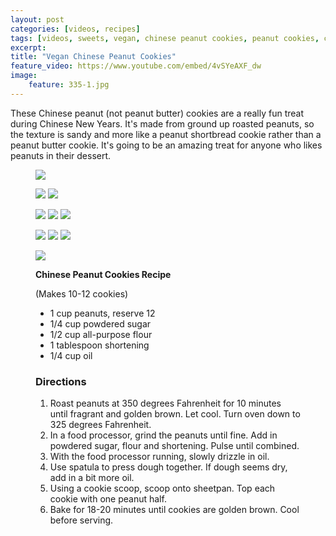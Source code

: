 ```yaml
---
layout: post
categories: [videos, recipes]
tags: [videos, sweets, vegan, chinese peanut cookies, peanut cookies, cookies]
excerpt: 
title: "Vegan Chinese Peanut Cookies"
feature_video: https://www.youtube.com/embed/4vSYeAXF_dw
image:
    feature: 335-1.jpg
---
```


These Chinese peanut (not peanut butter) cookies are a really fun treat during Chinese New Years.  It's made from ground up roasted peanuts, so the texture is sandy and more like a peanut shortbread cookie rather than a peanut butter cookie.  It's going to be an amazing treat for anyone who likes peanuts in their dessert.

<figure>
    <img src="/images/335-3.jpg">
</figure>

<figure class="half">
    <img src="/images/335-9.jpg">
    <img src="/images/335-8.jpg">
</figure> 

<figure class="third">
    <img src="/images/335-4.jpg">
    <img src="/images/335-6.jpg">
    <img src="/images/335-7.jpg">
</figure> 

<figure class="third">
    <img src="/images/335-10.jpg">
    <img src="/images/335-5.jpg">
    <img src="/images/335-11.jpg">
</figure> 

<figure>
    <img src="/images/335-2.jpg">
</figure>

<figure class="ingredients" markdown="1">

__Chinese Peanut Cookies Recipe__

(Makes 10-12  cookies)

- 1 cup peanuts, reserve 12
- 1/4 cup powdered sugar 
- 1/2 cup all-purpose flour
- 1 tablespoon shortening
- 1/4 cup oil


</figure>

<figure class="directions" markdown="1">

### Directions

1. Roast peanuts at 350 degrees Fahrenheit for 10 minutes until fragrant and golden brown.  Let cool.  Turn oven down to 325 degrees Fahrenheit.
2. In a food processor, grind the peanuts until fine.  Add in powdered sugar, flour and shortening. Pulse until combined.
3. With the food processor running, slowly drizzle in oil.
4. Use spatula to press dough together.  If dough seems dry, add in a bit more oil.
5. Using a cookie scoop, scoop onto sheetpan.  Top each cookie with one peanut half.
6. Bake for 18-20 minutes until cookies are golden brown.  Cool before serving.

</figure>